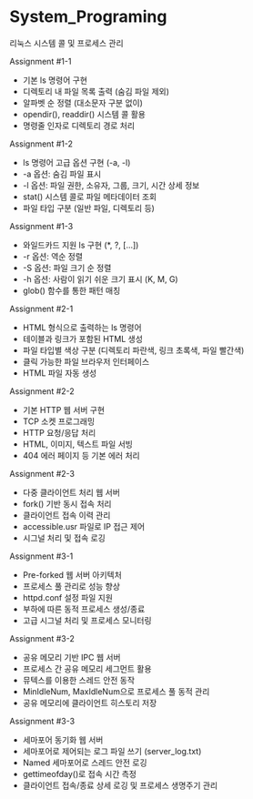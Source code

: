 # System_Programing
리눅스 시스템 콜 및 프로세스 관리

  Assignment #1-1
  - 기본 ls 명령어 구현
  - 디렉토리 내 파일 목록 출력 (숨김 파일 제외)
  - 알파벳 순 정렬 (대소문자 구분 없이)
  - opendir(), readdir() 시스템 콜 활용
  - 명령줄 인자로 디렉토리 경로 처리

  Assignment #1-2
  - ls 명령어 고급 옵션 구현 (-a, -l)
  - -a 옵션: 숨김 파일 표시
  - -l 옵션: 파일 권한, 소유자, 그룹, 크기, 시간 상세 정보
  - stat() 시스템 콜로 파일 메타데이터 조회
  - 파일 타입 구분 (일반 파일, 디렉토리 등)

  Assignment #1-3
  - 와일드카드 지원 ls 구현 (*, ?, [...])
  - -r 옵션: 역순 정렬
  - -S 옵션: 파일 크기 순 정렬
  - -h 옵션: 사람이 읽기 쉬운 크기 표시 (K, M, G)
  - glob() 함수를 통한 패턴 매칭

  Assignment #2-1
  - HTML 형식으로 출력하는 ls 명령어
  - 테이블과 링크가 포함된 HTML 생성
  - 파일 타입별 색상 구분 (디렉토리 파란색, 링크 초록색, 파일 빨간색)
  - 클릭 가능한 파일 브라우저 인터페이스
  - HTML 파일 자동 생성

  Assignment #2-2
  - 기본 HTTP 웹 서버 구현
  - TCP 소켓 프로그래밍
  - HTTP 요청/응답 처리
  - HTML, 이미지, 텍스트 파일 서빙
  - 404 에러 페이지 등 기본 에러 처리

  Assignment #2-3
  - 다중 클라이언트 처리 웹 서버
  - fork() 기반 동시 접속 처리
  - 클라이언트 접속 이력 관리
  - accessible.usr 파일로 IP 접근 제어
  - 시그널 처리 및 접속 로깅

  Assignment #3-1
  - Pre-forked 웹 서버 아키텍처
  - 프로세스 풀 관리로 성능 향상
  - httpd.conf 설정 파일 지원
  - 부하에 따른 동적 프로세스 생성/종료
  - 고급 시그널 처리 및 프로세스 모니터링

  Assignment #3-2
  - 공유 메모리 기반 IPC 웹 서버
  - 프로세스 간 공유 메모리 세그먼트 활용
  - 뮤텍스를 이용한 스레드 안전 동작
  - MinIdleNum, MaxIdleNum으로 프로세스 풀 동적 관리
  - 공유 메모리에 클라이언트 히스토리 저장

  Assignment #3-3
  - 세마포어 동기화 웹 서버
  - 세마포어로 제어되는 로그 파일 쓰기 (server_log.txt)
  - Named 세마포어로 스레드 안전 로깅
  - gettimeofday()로 접속 시간 측정
  - 클라이언트 접속/종료 상세 로깅 및 프로세스 생명주기 관리
